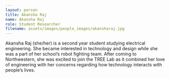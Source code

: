 ```yaml
---
layout: person
title: Akansha Raj
name: Akansha Raj
role: Student Researcher
filename: assets/images/people_images/akansharaj.jpg
---
```

Akansha Raj (she/her) is a second year student studying electrical engineering. She became interested in technology and design while she was a part of her school’s robot fighting team. After coming to Northwestern, she was excited to join the TREE Lab as it combined her love of engineering with her concerns regarding how technology interacts with people’s lives.
